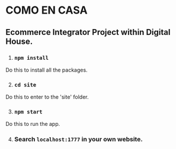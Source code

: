 # COMO EN CASA

## Ecommerce Integrator Project within Digital House.

1. ### `npm install`
  Do this to install all the packages.

2. ### `cd site`
  Do this to enter to the 'site' folder.

3. ### `npm start`
  Do this to run the app.
  
4. ### Search `localhost:1777` in your own website.
